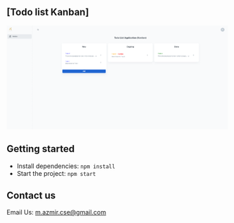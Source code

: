 ## [Todo list Kanban]

![preview](https://github.com/azmir849/Todo-kanban-/blob/main/src/assets/img/kanban.png?raw=true)
## Getting started
- Install dependencies: `npm install`
- Start the project: `npm start`

## Contact us
Email Us: m.azmir.cse@gmail.com

